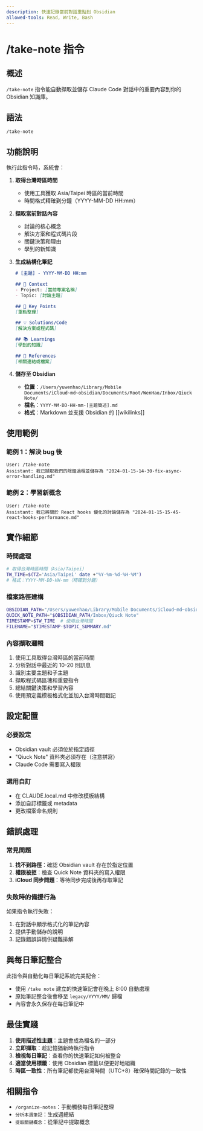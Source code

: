 ```yaml
---
description: 快速記錄當前對話重點到 Obsidian
allowed-tools: Read, Write, Bash
---
```


# /take-note 指令

## 概述
`/take-note` 指令能自動擷取並儲存 Claude Code 對話中的重要內容到你的 Obsidian 知識庫。

## 語法
```
/take-note
```

## 功能說明
執行此指令時，系統會：

1. **取得台灣時區時間**
   - 使用工具獲取 Asia/Taipei 時區的當前時間
   - 時間格式精確到分鐘（YYYY-MM-DD HH:mm）

2. **擷取當前對話內容**
   - 討論的核心概念
   - 解決方案和程式碼片段
   - 關鍵決策和理由
   - 學到的新知識

3. **生成結構化筆記**
   ```markdown
   # [主題] - YYYY-MM-DD HH:mm
   
   ## 📍 Context
   - Project: [當前專案名稱]
   - Topic: [討論主題]
   
   ## 🎯 Key Points
   [重點整理]
   
   ## 💡 Solutions/Code
   [解決方案或程式碼]
   
   ## 📚 Learnings
   [學到的知識]
   
   ## 🔗 References
   [相關連結或檔案]
   ```

4. **儲存至 Obsidian**
   - **位置**：`/Users/yuwenhao/Library/Mobile Documents/iCloud~md~obsidian/Documents/Root/WenHao/Inbox/Qiuck Note/`
   - **檔名**：`YYYY-MM-DD-HH-mm-[主題簡述].md`
   - **格式**：Markdown 並支援 Obsidian 的 [[wikilinks]]

## 使用範例

### 範例 1：解決 bug 後
```
User: /take-note
Assistant: 我已擷取我們的除錯過程並儲存為 "2024-01-15-14-30-fix-async-error-handling.md"
```

### 範例 2：學習新概念
```
User: /take-note
Assistant: 我已將關於 React hooks 優化的討論儲存為 "2024-01-15-15-45-react-hooks-performance.md"
```

## 實作細節

### 時間處理
```bash
# 取得台灣時區時間（Asia/Taipei）
TW_TIME=$(TZ='Asia/Taipei' date +"%Y-%m-%d-%H-%M")
# 格式：YYYY-MM-DD-HH-mm（精確到分鐘）
```

### 檔案路徑建構
```bash
OBSIDIAN_PATH="/Users/yuwenhao/Library/Mobile Documents/iCloud~md~obsidian/Documents/Root/WenHao"
QUICK_NOTE_PATH="$OBSIDIAN_PATH/Inbox/Qiuck Note"
TIMESTAMP=$TW_TIME  # 使用台灣時間
FILENAME="$TIMESTAMP-$TOPIC_SUMMARY.md"
```

### 內容擷取邏輯
1. 使用工具取得台灣時區的當前時間
2. 分析對話中最近的 10-20 則訊息
3. 識別主要主題和子主題
4. 擷取程式碼區塊和重要指令
5. 總結關鍵決策和學習內容
6. 使用預定義模板格式化並加入台灣時間戳記

## 設定配置

### 必要設定
- Obsidian vault 必須位於指定路徑
- "Qiuck Note" 資料夾必須存在（注意拼寫）
- Claude Code 需要寫入權限

### 選用自訂
- 在 CLAUDE.local.md 中修改模板結構
- 添加自訂標籤或 metadata
- 更改檔案命名規則

## 錯誤處理

### 常見問題
1. **找不到路徑**：確認 Obsidian vault 存在於指定位置
2. **權限被拒**：檢查 Quick Note 資料夾的寫入權限
3. **iCloud 同步問題**：等待同步完成後再存取筆記

### 失敗時的備援行為
如果指令執行失敗：
1. 在對話中顯示格式化的筆記內容
2. 提供手動儲存的說明
3. 記錄錯誤詳情供疑難排解

## 與每日筆記整合

此指令與自動化每日筆記系統完美配合：
- 使用 `/take note` 建立的快速筆記會在晚上 8:00 自動處理
- 原始筆記整合後會移至 `legacy/YYYY/MM/` 歸檔
- 內容會永久保存在每日筆記中

## 最佳實踐

1. **使用描述性主題**：主題會成為檔名的一部分
2. **立即擷取**：趁記憶猶新時執行指令
3. **檢視每日筆記**：查看你的快速筆記如何被整合
4. **適當使用標籤**：使用 Obsidian 標籤以便更好地組織
5. **時區一致性**：所有筆記都使用台灣時間（UTC+8）確保時間記錄的一致性

## 相關指令
- `/organize-notes`：手動觸發每日筆記整理
- `分析本週筆記`：生成週總結
- `提取關鍵概念`：從筆記中提取概念